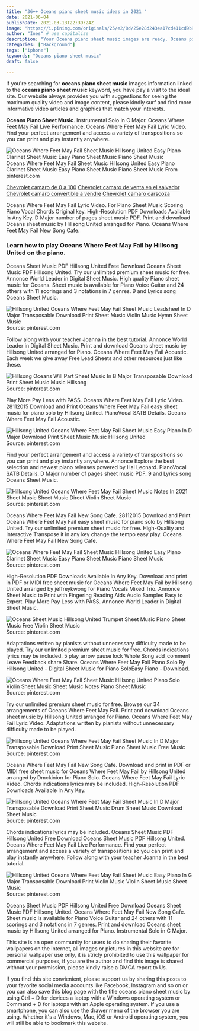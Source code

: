 ```yaml
---
title: "36++ Oceans piano sheet music ideas in 2021 "
date: 2021-06-04
publishDate: 2021-03-13T22:39:24Z
image: "https://i.pinimg.com/originals/25/e2/8d/25e28d2434a17cd411cd9b95e0c3d8a5.gif"
author: "Ines" # use capitalize
description: "Your Oceans piano sheet music images are ready. Oceans piano sheet music are a topic that is being searched for and liked by netizens today. You can Find and Download the Oceans piano sheet music files here. Get all royalty-free images."
categories: ["Background"]
tags: ["iphone"]
keywords: "Oceans piano sheet music"
draft: false

---
```


If you're searching for **oceans piano sheet music** images information linked to the **oceans piano sheet music** keyword, you have pay a visit to the ideal  site.  Our website always  provides you with  suggestions  for seeing  the maximum  quality video and image  content, please kindly surf and find more informative video articles and graphics  that match your interests.

**Oceans Piano Sheet Music**. Instrumental Solo in C Major. Oceans Where Feet May Fail Live Performance. Oceans Where Feet May Fail Lyric Video. Find your perfect arrangement and access a variety of transpositions so you can print and play instantly anywhere.

![Oceans Where Feet May Fail Sheet Music Hillsong United Easy Piano Clarinet Sheet Music Easy Piano Sheet Music Piano Sheet Music](https://i.pinimg.com/474x/a5/07/4b/a5074b84af65cf515348683acbfd8e89.jpg "Oceans Where Feet May Fail Sheet Music Hillsong United Easy Piano Clarinet Sheet Music Easy Piano Sheet Music Piano Sheet Music")
Oceans Where Feet May Fail Sheet Music Hillsong United Easy Piano Clarinet Sheet Music Easy Piano Sheet Music Piano Sheet Music From pinterest.com

[Chevrolet camaro de 0 a 100](/chevrolet-camaro-de-0-a-100/)
[Chevrolet camaro de venta en el salvador](/chevrolet-camaro-de-venta-en-el-salvador/)
[Chevrolet camaro convertible a vendre](/chevrolet-camaro-convertible-a-vendre/)
[Chevrolet camaro carscoza](/chevrolet-camaro-carscoza/)

Oceans Where Feet May Fail Lyric Video. For Piano Sheet Music Scoring Piano Vocal Chords Original key. High-Resolution PDF Downloads Available In Any Key. D Major number of pages sheet music PDF. Print and download Oceans sheet music by Hillsong United arranged for Piano. Oceans Where Feet May Fail New Song Cafe.

### Learn how to play Oceans Where Feet May Fail by Hillsong United on the piano.

Oceans Sheet Music PDF Hillsong United Free Download Oceans Sheet Music PDF Hillsong United. Try our unlimited premium sheet music for free. Annonce World Leader in Digital Sheet Music. High quality Piano sheet music for Oceans. Sheet music is available for Piano Voice Guitar and 24 others with 11 scorings and 3 notations in 7 genres. 9 and Lyrics song Oceans Sheet Music.


![Hillsong United Oceans Where Feet May Fail Sheet Music Leadsheet In D Major Transposable Download Print Sheet Music Violin Music Hymn Sheet Music](https://i.pinimg.com/originals/d1/16/25/d116259f245fb3c04f9995c8daad8a8a.gif "Hillsong United Oceans Where Feet May Fail Sheet Music Leadsheet In D Major Transposable Download Print Sheet Music Violin Music Hymn Sheet Music")
Source: pinterest.com

Follow along with your teacher Joanna in the best tutorial. Annonce World Leader in Digital Sheet Music. Print and download Oceans sheet music by Hillsong United arranged for Piano. Oceans Where Feet May Fail Acoustic. Each week we give away Free Lead Sheets and other resources just like these.

![Hillsong Oceans Will Part Sheet Music In B Major Transposable Download Print Sheet Music Music Hillsong](https://i.pinimg.com/originals/dd/26/e3/dd26e3a3ea2cf8eaa7264aea176cadce.gif "Hillsong Oceans Will Part Sheet Music In B Major Transposable Download Print Sheet Music Music Hillsong")
Source: pinterest.com

Play More Pay Less with PASS. Oceans Where Feet May Fail Lyric Video. 28112015 Download and Print Oceans Where Feet May Fail easy sheet music for piano solo by Hillsong United. PianoVocal SATB Details. Oceans Where Feet May Fail Acoustic.

![Hillsong United Oceans Where Feet May Fail Sheet Music Easy Piano In D Major Download Print Sheet Music Music Hillsong United](https://i.pinimg.com/originals/c6/b9/49/c6b949039def1a8fe87afb29442339ff.gif "Hillsong United Oceans Where Feet May Fail Sheet Music Easy Piano In D Major Download Print Sheet Music Music Hillsong United")
Source: pinterest.com

Find your perfect arrangement and access a variety of transpositions so you can print and play instantly anywhere. Annonce Explore the best selection and newest piano releases powered by Hal Leonard. PianoVocal SATB Details. D Major number of pages sheet music PDF. 9 and Lyrics song Oceans Sheet Music.

![Hillsong United Oceans Where Feet May Fail Sheet Music Notes In 2021 Sheet Music Sheet Music Direct Violin Sheet Music](https://i.pinimg.com/originals/93/61/8d/93618d664c55a075eeb7ddc37ad06746.png "Hillsong United Oceans Where Feet May Fail Sheet Music Notes In 2021 Sheet Music Sheet Music Direct Violin Sheet Music")
Source: pinterest.com

Oceans Where Feet May Fail New Song Cafe. 28112015 Download and Print Oceans Where Feet May Fail easy sheet music for piano solo by Hillsong United. Try our unlimited premium sheet music for free. High-Quality and Interactive Transpose it in any key change the tempo easy play. Oceans Where Feet May Fail New Song Cafe.

![Oceans Where Feet May Fail Sheet Music Hillsong United Easy Piano Clarinet Sheet Music Easy Piano Sheet Music Piano Sheet Music](https://i.pinimg.com/474x/a5/07/4b/a5074b84af65cf515348683acbfd8e89.jpg "Oceans Where Feet May Fail Sheet Music Hillsong United Easy Piano Clarinet Sheet Music Easy Piano Sheet Music Piano Sheet Music")
Source: pinterest.com

High-Resolution PDF Downloads Available In Any Key. Download and print in PDF or MIDI free sheet music for Oceans Where Feet May Fail by Hillsong United arranged by jeffreykwong for Piano Vocals Mixed Trio. Annonce Sheet Music to Print with Fingering Reading Aids Audio Samples Easy to Expert. Play More Pay Less with PASS. Annonce World Leader in Digital Sheet Music.

![Oceans Sheet Music Hillsong United Trumpet Sheet Music Piano Sheet Music Free Violin Sheet Music](https://i.pinimg.com/originals/68/c8/28/68c82883f60773a64c66511b403c7969.jpg "Oceans Sheet Music Hillsong United Trumpet Sheet Music Piano Sheet Music Free Violin Sheet Music")
Source: pinterest.com

Adaptations written by pianists without unnecessary difficulty made to be played. Try our unlimited premium sheet music for free. Chords indications lyrics may be included. 5 play_arrow pause lock Whole Song add_comment Leave Feedback share Share. Oceans Where Feet May Fail Piano Solo By Hillsong United - Digital Sheet Music for Piano SoloEasy Piano - Download.

![Oceans Where Feet May Fail Sheet Music Hillsong United Piano Solo Violin Sheet Music Sheet Music Notes Piano Sheet Music](https://i.pinimg.com/originals/71/d6/91/71d691f3d38bda3e1053c016721b3be3.png "Oceans Where Feet May Fail Sheet Music Hillsong United Piano Solo Violin Sheet Music Sheet Music Notes Piano Sheet Music")
Source: pinterest.com

Try our unlimited premium sheet music for free. Browse our 34 arrangements of Oceans Where Feet May Fail. Print and download Oceans sheet music by Hillsong United arranged for Piano. Oceans Where Feet May Fail Lyric Video. Adaptations written by pianists without unnecessary difficulty made to be played.

![Hillsong United Oceans Where Feet May Fail Sheet Music In D Major Transposable Download Print Sheet Music Piano Sheet Music Free Music](https://i.pinimg.com/originals/28/08/97/2808971350c74fc5c609c771273b0642.gif "Hillsong United Oceans Where Feet May Fail Sheet Music In D Major Transposable Download Print Sheet Music Piano Sheet Music Free Music")
Source: pinterest.com

Oceans Where Feet May Fail New Song Cafe. Download and print in PDF or MIDI free sheet music for Oceans Where Feet May Fail by Hillsong United arranged by Dmckinion for Piano Solo. Oceans Where Feet May Fail Lyric Video. Chords indications lyrics may be included. High-Resolution PDF Downloads Available In Any Key.

![Hillsong United Oceans Where Feet May Fail Sheet Music In D Major Transposable Download Print Sheet Music Drum Sheet Music Download Sheet Music](https://i.pinimg.com/originals/1c/31/f2/1c31f2503a59217995d4333aa2d76cc6.gif "Hillsong United Oceans Where Feet May Fail Sheet Music In D Major Transposable Download Print Sheet Music Drum Sheet Music Download Sheet Music")
Source: pinterest.com

Chords indications lyrics may be included. Oceans Sheet Music PDF Hillsong United Free Download Oceans Sheet Music PDF Hillsong United. Oceans Where Feet May Fail Live Performance. Find your perfect arrangement and access a variety of transpositions so you can print and play instantly anywhere. Follow along with your teacher Joanna in the best tutorial.

![Hillsong United Oceans Where Feet May Fail Sheet Music Easy Piano In G Major Transposable Download Print Violin Music Violin Sheet Music Sheet Music](https://i.pinimg.com/originals/25/e2/8d/25e28d2434a17cd411cd9b95e0c3d8a5.gif "Hillsong United Oceans Where Feet May Fail Sheet Music Easy Piano In G Major Transposable Download Print Violin Music Violin Sheet Music Sheet Music")
Source: pinterest.com

Oceans Sheet Music PDF Hillsong United Free Download Oceans Sheet Music PDF Hillsong United. Oceans Where Feet May Fail New Song Cafe. Sheet music is available for Piano Voice Guitar and 24 others with 11 scorings and 3 notations in 7 genres. Print and download Oceans sheet music by Hillsong United arranged for Piano. Instrumental Solo in C Major.

This site is an open community for users to do sharing their favorite wallpapers on the internet, all images or pictures in this website are for personal wallpaper use only, it is stricly prohibited to use this wallpaper for commercial purposes, if you are the author and find this image is shared without your permission, please kindly raise a DMCA report to Us.

If you find this site convienient, please support us by sharing this posts to your favorite social media accounts like Facebook, Instagram and so on or you can also save this blog page with the title oceans piano sheet music by using Ctrl + D for devices a laptop with a Windows operating system or Command + D for laptops with an Apple operating system. If you use a smartphone, you can also use the drawer menu of the browser you are using. Whether it's a Windows, Mac, iOS or Android operating system, you will still be able to bookmark this website.
